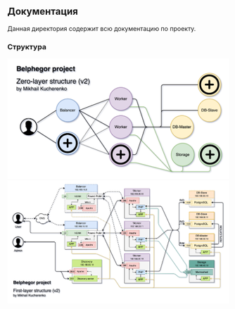 ## Документация

Данная директория содержит всю документацию по проекту.

### Структура

![Zero-layer](0-layer.png)
![First-layer](1-layer.png)
